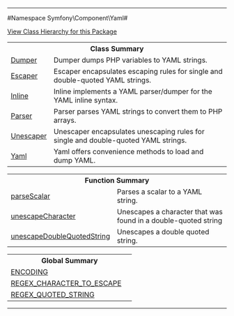 

- - -

#Namespace Symfony\Component\Yaml#

<div><a href='https://github.com/JeyDotC/Hirudo-docs/tree/master/symfony/component/yaml/package-tree.md'>View Class Hierarchy for this Package</a></div>

<table class="title">
<tr><th colspan="2" class="title">Class Summary</th></tr>
<tr><td class="name"><a href="https://github.com/JeyDotC/Hirudo-docs/blob/master/symfony/component/yaml/Dumper.md">Dumper</a></td><td class="description">Dumper dumps PHP variables to YAML strings.</td></tr>
<tr><td class="name"><a href="https://github.com/JeyDotC/Hirudo-docs/blob/master/symfony/component/yaml/Escaper.md">Escaper</a></td><td class="description">Escaper encapsulates escaping rules for single and double-quoted
YAML strings.</td></tr>
<tr><td class="name"><a href="https://github.com/JeyDotC/Hirudo-docs/blob/master/symfony/component/yaml/Inline.md">Inline</a></td><td class="description">Inline implements a YAML parser/dumper for the YAML inline syntax.</td></tr>
<tr><td class="name"><a href="https://github.com/JeyDotC/Hirudo-docs/blob/master/symfony/component/yaml/Parser.md">Parser</a></td><td class="description">Parser parses YAML strings to convert them to PHP arrays.</td></tr>
<tr><td class="name"><a href="https://github.com/JeyDotC/Hirudo-docs/blob/master/symfony/component/yaml/Unescaper.md">Unescaper</a></td><td class="description">Unescaper encapsulates unescaping rules for single and double-quoted
YAML strings.</td></tr>
<tr><td class="name"><a href="https://github.com/JeyDotC/Hirudo-docs/blob/master/symfony/component/yaml/Yaml.md">Yaml</a></td><td class="description">Yaml offers convenience methods to load and dump YAML.</td></tr>
</table>

<table class="title">
<tr><th colspan="2" class="title">Function Summary</th></tr>
<tr><td class="name"><a href="package-functions.md#parseScalar">parseScalar</a></td><td class="description">Parses a scalar to a YAML string.</td></tr>
<tr><td class="name"><a href="package-functions.md#unescapeCharacter">unescapeCharacter</a></td><td class="description">Unescapes a character that was found in a double-quoted string</td></tr>
<tr><td class="name"><a href="package-functions.md#unescapeDoubleQuotedString">unescapeDoubleQuotedString</a></td><td class="description">Unescapes a double quoted string.</td></tr>
</table>

<table class="title">
<tr><th colspan="2" class="title">Global Summary</th></tr>
<tr><td class="name"><a href="package-globals.md#ENCODING">ENCODING</a></td><td class="description"></td></tr>
<tr><td class="name"><a href="package-globals.md#REGEX_CHARACTER_TO_ESCAPE">REGEX_CHARACTER_TO_ESCAPE</a></td><td class="description"></td></tr>
<tr><td class="name"><a href="package-globals.md#REGEX_QUOTED_STRING">REGEX_QUOTED_STRING</a></td><td class="description"></td></tr>
</table>

- - -

